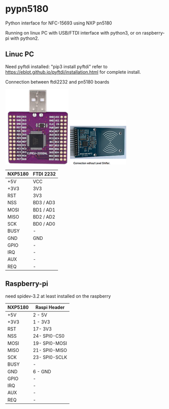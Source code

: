 # pypn5180
Python interface for NFC-15693 using NXP pn5180 

Running on linux PC with USB/FTDI interface with python3, or on raspberry-pi with python2.

## Linuc PC

Need pyftdi installed: "pip3 install pyftdi"
refer to  https://eblot.github.io/pyftdi/installation.html for complete install.

Connection between ftdi2232 and pn5180 boards

<img src="./img/ftdi2232.png"> <img src="./img/pn5180.png">

| NXP5180 |    FTDI 2232 |
|---------|--------------|
|+5V      |    VCC       |
|+3V3     |    3V3       |
|RST      |    3V3       |
|NSS      |    BD3 / AD3 |
|MOSI     |    BD1 / AD1 |
|MISO     |    BD2 / AD2 |
|SCK      |    BD0 / AD0 |
|BUSY     |    -         |
|GND      |    GND       |
|GPIO     |    -         |
|IRQ      |    -         |
|AUX      |    -         |
|REQ      |    -         |

## Raspberry-pi

need spidev-3.2 at least installed on the raspberry

| NXP5180 |  Raspi Header  |
|---------|----------------|
|+5V      |   2 - 5V       |
|+3V3     |   1 - 3V3      |
|RST      |   17- 3V3      |
|NSS      |   24- SPI0-CS0 |
|MOSI     |   19- SPI0-MOSI|
|MISO     |   21- SPI0-MISO|
|SCK      |   23- SPI0-SCLK|
|BUSY     |    -         |
|GND      |   6 - GND    |
|GPIO     |    -         |
|IRQ      |    -         |
|AUX      |    -         |
|REQ      |    -         |






